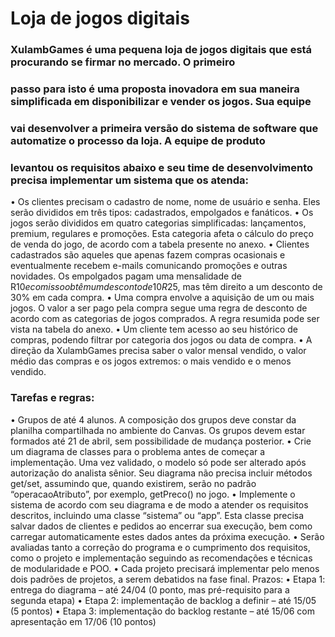# Loja de jogos digitais

### XulambGames é uma pequena loja de jogos digitais que está procurando se firmar no mercado. O primeiro
### passo para isto é uma proposta inovadora em sua maneira simplificada em disponibilizar e vender os jogos. Sua equipe
### vai desenvolver a primeira versão do sistema de software que automatize o processo da loja. A equipe de produto
### levantou os requisitos abaixo e seu time de desenvolvimento precisa implementar um sistema que os atenda:


• Os clientes precisam o cadastro de nome, nome de usuário e senha. Eles serão divididos em três tipos:
cadastrados, empolgados e fanáticos.
• Os jogos serão divididos em quatro categorias simplificadas: lançamentos, premium, regulares e promoções.
Esta categoria afeta o cálculo do preço de venda do jogo, de acordo com a tabela presente no anexo.
• Clientes cadastrados são aqueles que apenas fazem compras ocasionais e eventualmente recebem e-mails
comunicando promoções e outras novidades. Os empolgados pagam uma mensalidade de R$10 e com isso
obtêm um desconto de 10% em cada compra realizada. Já os fanáticos pagam uma mensalidade mais alta,
R$25, mas têm direito a um desconto de 30% em cada compra.
• Uma compra envolve a aquisição de um ou mais jogos. O valor a ser pago pela compra segue uma regra de
desconto de acordo com as categorias de jogos comprados. A regra resumida pode ser vista na tabela do anexo.
• Um cliente tem acesso ao seu histórico de compras, podendo filtrar por categoria dos jogos ou data de compra.
• A direção da XulambGames precisa saber o valor mensal vendido, o valor médio das compras e os jogos
extremos: o mais vendido e o menos vendido.


### Tarefas e regras:



• Grupos de até 4 alunos. A composição dos grupos deve constar da planilha compartilhada no ambiente do
Canvas. Os grupos devem estar formados até 21 de abril, sem possibilidade de mudança posterior.
• Crie um diagrama de classes para o problema antes de começar a implementação. Uma vez validado, o modelo
só pode ser alterado após autorização do analista sênior. Seu diagrama não precisa incluir métodos get/set,
assumindo que, quando existirem, serão no padrão “operacaoAtributo”, por exemplo, getPreco() no jogo.
• Implemente o sistema de acordo com seu diagrama e de modo a atender os requisitos descritos, incluindo
uma classe “sistema” ou “app”. Esta classe precisa salvar dados de clientes e pedidos ao encerrar sua execução,
bem como carregar automaticamente estes dados antes da próxima execução.
• Serão avaliadas tanto a correção do programa e o cumprimento dos requisitos, como o projeto e
implementação seguindo as recomendações e técnicas de modularidade e POO.
• Cada projeto precisará implementar pelo menos dois padrões de projetos, a serem debatidos na fase final.
Prazos:
• Etapa 1: entrega do diagrama – até 24/04 (0 ponto, mas pré-requisito para a segunda etapa)
• Etapa 2: implementação de backlog a definir – até 15/05 (5 pontos)
• Etapa 3: implementação do backlog restante – até 15/06 com apresentação em 17/06 (10 pontos)

